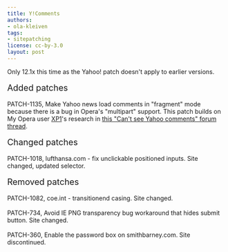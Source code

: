```yaml
---
title: Y!Comments
authors:
- ola-kleiven
tags:
- sitepatching
license: cc-by-3.0
layout: post
---
```

Only 12.1x this time as the Yahoo! patch doesn&#39;t apply to earlier versions.<br/><br/><span style="font-size: 140%">Added patches</span><br/><br/>PATCH-1135, Make Yahoo news load comments in &quot;fragment&quot; mode because there is a bug in Opera&#39;s &quot;multipart&quot; support. This patch builds on My Opera user <a href="http://my.opera.com/XP1/" target="_blank">XP1</a>&#39;s research in <a href="http://my.opera.com/community/forums/topic.dml?id=1640352" target="_blank">this &quot;Can&#39;t see Yahoo comments&quot; forum thread</a>.<br/><br/><span style="font-size: 140%">Changed patches</span><br/><br/>PATCH-1018, lufthansa.com - fix unclickable positioned inputs. Site changed, updated selector.<br/><br/><span style="font-size: 140%">Removed patches</span><br/><br/>PATCH-1082, coe.int - transitionend casing. Site changed.<br/><br/>PATCH-734, Avoid IE PNG transparency bug workaround that hides submit button. Site changed.<br/><br/>PATCH-360, Enable the password box on smithbarney.com. Site discontinued.
